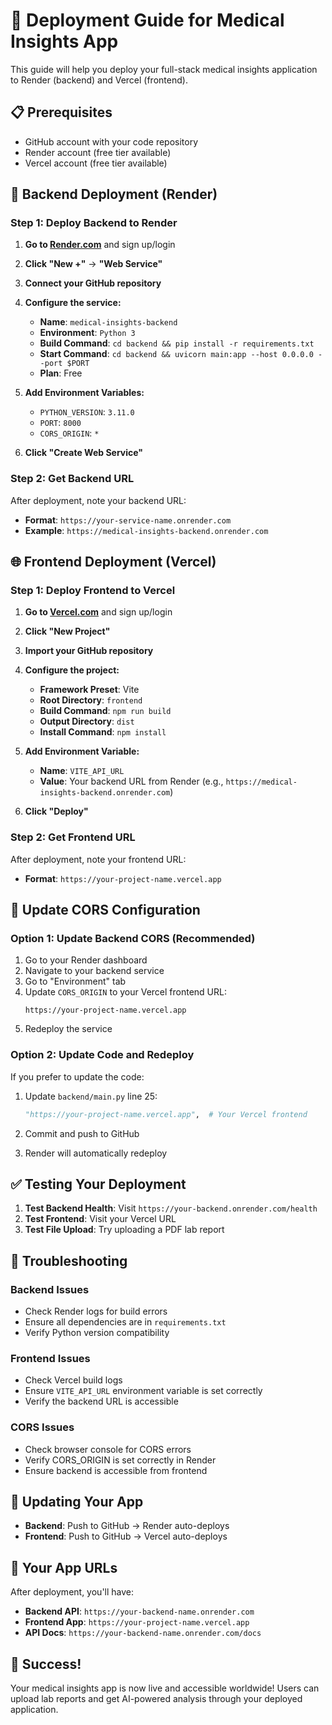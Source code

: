 # 🚀 Deployment Guide for Medical Insights App

This guide will help you deploy your full-stack medical insights application to Render (backend) and Vercel (frontend).

## 📋 Prerequisites

- GitHub account with your code repository
- Render account (free tier available)
- Vercel account (free tier available)

## 🔧 Backend Deployment (Render)

### Step 1: Deploy Backend to Render

1. **Go to [Render.com](https://render.com)** and sign up/login
2. **Click "New +"** → **"Web Service"**
3. **Connect your GitHub repository**
4. **Configure the service:**

   - **Name**: `medical-insights-backend`
   - **Environment**: `Python 3`
   - **Build Command**: `cd backend && pip install -r requirements.txt`
   - **Start Command**: `cd backend && uvicorn main:app --host 0.0.0.0 --port $PORT`
   - **Plan**: Free

5. **Add Environment Variables:**

   - `PYTHON_VERSION`: `3.11.0`
   - `PORT`: `8000`
   - `CORS_ORIGIN`: `*`

6. **Click "Create Web Service"**

### Step 2: Get Backend URL

After deployment, note your backend URL:

- **Format**: `https://your-service-name.onrender.com`
- **Example**: `https://medical-insights-backend.onrender.com`

## 🌐 Frontend Deployment (Vercel)

### Step 1: Deploy Frontend to Vercel

1. **Go to [Vercel.com](https://vercel.com)** and sign up/login
2. **Click "New Project"**
3. **Import your GitHub repository**
4. **Configure the project:**

   - **Framework Preset**: Vite
   - **Root Directory**: `frontend`
   - **Build Command**: `npm run build`
   - **Output Directory**: `dist`
   - **Install Command**: `npm install`

5. **Add Environment Variable:**

   - **Name**: `VITE_API_URL`
   - **Value**: Your backend URL from Render (e.g., `https://medical-insights-backend.onrender.com`)

6. **Click "Deploy"**

### Step 2: Get Frontend URL

After deployment, note your frontend URL:

- **Format**: `https://your-project-name.vercel.app`

## 🔗 Update CORS Configuration

### Option 1: Update Backend CORS (Recommended)

1. Go to your Render dashboard
2. Navigate to your backend service
3. Go to "Environment" tab
4. Update `CORS_ORIGIN` to your Vercel frontend URL:
   ```
   https://your-project-name.vercel.app
   ```
5. Redeploy the service

### Option 2: Update Code and Redeploy

If you prefer to update the code:

1. Update `backend/main.py` line 25:

   ```python
   "https://your-project-name.vercel.app",  # Your Vercel frontend
   ```

2. Commit and push to GitHub
3. Render will automatically redeploy

## ✅ Testing Your Deployment

1. **Test Backend Health**: Visit `https://your-backend.onrender.com/health`
2. **Test Frontend**: Visit your Vercel URL
3. **Test File Upload**: Try uploading a PDF lab report

## 🚨 Troubleshooting

### Backend Issues

- Check Render logs for build errors
- Ensure all dependencies are in `requirements.txt`
- Verify Python version compatibility

### Frontend Issues

- Check Vercel build logs
- Ensure `VITE_API_URL` environment variable is set correctly
- Verify the backend URL is accessible

### CORS Issues

- Check browser console for CORS errors
- Verify CORS_ORIGIN is set correctly in Render
- Ensure backend is accessible from frontend

## 🔄 Updating Your App

- **Backend**: Push to GitHub → Render auto-deploys
- **Frontend**: Push to GitHub → Vercel auto-deploys

## 📱 Your App URLs

After deployment, you'll have:

- **Backend API**: `https://your-backend-name.onrender.com`
- **Frontend App**: `https://your-project-name.vercel.app`
- **API Docs**: `https://your-backend-name.onrender.com/docs`

## 🎉 Success!

Your medical insights app is now live and accessible worldwide! Users can upload lab reports and get AI-powered analysis through your deployed application.
